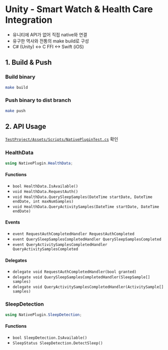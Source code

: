 # Unity - Smart Watch & Health Care Integration

-   유니티에 API가 없어 직접 native와 연결
-   유구한 역사와 전통의 make build로 구성
-   C# (Unity) <-> C FFI <-> Swift (iOS)

## 1. Build & Push

### Build binary

```bash
make build
```

### Push binary to dist branch

```bash
make push
```

## 2. API Usage

[`TestProject/Assets/Scripts/NativePluginTest.cs`](TestProject/Assets/Scripts/NativePluginTest.cs) 확인

### HealthData

```csharp
using NativePlugin.HealthData;
```

#### Functions

-   `bool HealthData.IsAvailable()`
-   `void HealthData.RequestAuth()`
-   `void HealthData.QuerySleepSamples(DateTime startDate, DateTime endDate, int maxNumSamples)`
-   `void HealthData.QueryActivitySamples(DateTime startDate, DateTime endDate)`

#### Events

-   `event RequestAuthCompletedHandler RequestAuthCompleted`
-   `event QuerySleepSamplesCompletedHandler QuerySleepSamplesCompleted`
-   `event QueryActivitySamplesCompletedHandler QueryActivitySamplesCompleted`

#### Delegates

-   `delegate void RequestAuthCompletedHandler(bool granted)`
-   `delegate void QuerySleepSamplesCompletedHandler(SleepSample[] samples)`
-   `delegate void QueryActivitySamplesCompletedHandler(ActivitySample[] samples)`

### SleepDetection

```csharp
using NativePlugin.SleepDetection;
```

#### Functions

-   `bool SleepDetection.IsAvailable()`
-   `SleepStatus SleepDetection.DetectSleep()`

